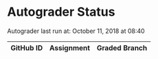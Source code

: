 # Autograder Status
Autograder last run at: October 11, 2018 at 08:40

| GitHub ID | Assignment | Graded Branch |
|-----------|------------|---------------|
